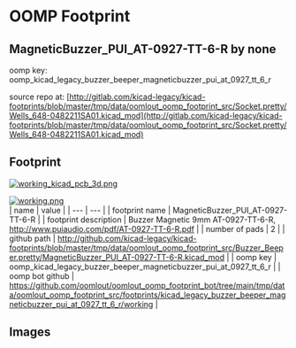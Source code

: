 # OOMP Footprint  
## MagneticBuzzer_PUI_AT-0927-TT-6-R  by none  
  
oomp key: oomp_kicad_legacy_buzzer_beeper_magneticbuzzer_pui_at_0927_tt_6_r  
  
source repo at: [http://gitlab.com/kicad-legacy/kicad-footprints/blob/master/tmp/data/oomlout_oomp_footprint_src/Socket.pretty/Wells_648-0482211SA01.kicad_mod](http://gitlab.com/kicad-legacy/kicad-footprints/blob/master/tmp/data/oomlout_oomp_footprint_src/Socket.pretty/Wells_648-0482211SA01.kicad_mod)  
## Footprint  
  
[![working_kicad_pcb_3d.png](working_kicad_pcb_3d_600.png)](working_kicad_pcb_3d.png)  
  
[![working.png](working_600.png)](working.png)  
| name | value | 
| --- | --- | 
| footprint name | MagneticBuzzer_PUI_AT-0927-TT-6-R | 
| footprint description | Buzzer Magnetic 9mm AT-0927-TT-6-R, http://www.puiaudio.com/pdf/AT-0927-TT-6-R.pdf | 
| number of pads | 2 | 
| github path | http://github.com/kicad-legacy/kicad-footprints/blob/master/tmp/data/oomlout_oomp_footprint_src/Buzzer_Beeper.pretty/MagneticBuzzer_PUI_AT-0927-TT-6-R.kicad_mod | 
| oomp key | oomp_kicad_legacy_buzzer_beeper_magneticbuzzer_pui_at_0927_tt_6_r | 
| oomp bot github | https://github.com/oomlout/oomlout_oomp_footprint_bot/tree/main/tmp/data/oomlout_oomp_footprint_src/footprints/kicad_legacy_buzzer_beeper_magneticbuzzer_pui_at_0927_tt_6_r/working | 
## Images  
